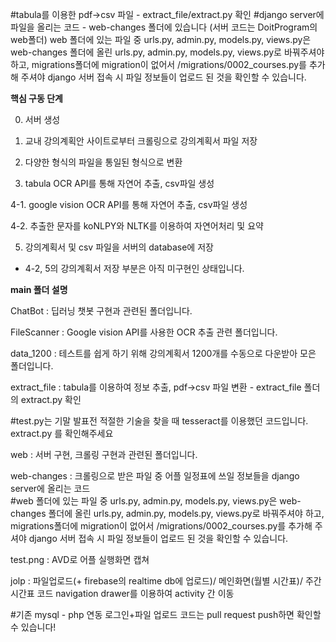 #tabula를 이용한 pdf->csv 파일 - extract_file/extract.py 확인
#django server에 파일을 올리는 코드  - web-changes 폴더에 있습니다 (서버 코드는 DoitProgram의 web폴더)
web 폴더에 있는 파일 중 urls.py, admin.py, models.py, views.py은 web-changes 폴더에 올린 urls.py, admin.py, models.py, views.py로 바꿔주셔야 하고, migrations폴더에 migration이 없어서 /migrations/0002_courses.py를 추가해 주셔야 
django 서버 접속 시 파일 정보들이 업로드 된 것을 확인할 수 있습니다.


**핵심 구동 단계**

0. 서버 생성

1. 교내 강의계획안 사이트로부터 크롤링으로 강의계획서 파일 저장

2. 다양한 형식의 파일을 통일된 형식으로 변환

3. tabula OCR API를 통해 자연어 추출, csv파일 생성

4-1. google vision OCR API를 통해 자연어 추출, csv파일 생성

4-2. 추출한 문자를 koNLPY와 NLTK를 이용하여 자연어처리 및 요약

5. 강의계획서 및 csv 파일을 서버의 database에 저장

* 4-2, 5의 강의계획서 저장 부분은 아직 미구현인 상태입니다.


**main 폴더 설명**

ChatBot : 딥러닝 챗봇 구현과 관련된 폴더입니다.

FileScanner : Google vision API를 사용한 OCR 추출 관련 폴더입니다. 

data_1200 : 테스트를 쉽게 하기 위해 강의계획서 1200개를 수동으로 다운받아 모은 폴더입니다.

extract_file : tabula를 이용하여 정보 추출, pdf->csv 파일 변환 - extract_file 폴더의 extract.py 확인

#test.py는 기말 발표전 적절한 기술을 찾을 때 tesseract를 이용했던 코드입니다. extract.py 를 확인해주세요

web : 서버 구현, 크롤링 구현과 관련된 폴더입니다.

web-changes : 크롤링으로 받은 파일 중 어플 일정표에 쓰일 정보들을 django server에 올리는 코드  
#web 폴더에 있는 파일 중 urls.py, admin.py, models.py, views.py은 web-changes 폴더에 올린 
urls.py, admin.py, models.py, views.py로 바꿔주셔야 하고, migrations폴더에 migration이 없어서 /migrations/0002_courses.py를 추가해 주셔야 django 서버 접속 시 파일 정보들이 업로드 된 것을 확인할 수 있습니다.

test.png : AVD로 어플 실행화면 캡쳐

jolp : 파일업로드(+ firebase의 realtime db에 업로드)/ 메인화면(월별 시간표)/ 주간 시간표 코드 
       navigation drawer를 이용하여 activity 간 이동 

#기존 mysql - php 연동 로그인+파일 업로드 코드는 pull request push하면 확인할 수 있습니다!
